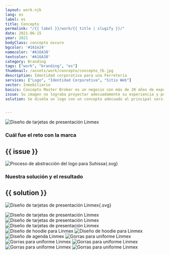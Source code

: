 ```yaml
---
layout: work.njk 
lang: es
label: es
title: Concepto
permalink: "/{{ label }}/work/{{ title | slugify }}/"
date: 2021-06-15
year: 2021
bodyClass: concepto oscuro
bgcolor: '#161e24'
namecolor: '#A16A38'
textcolor: '#A16A38'
category: Branding
tags: ["work", "branding", "es"]
thumbnail: /assets/work/concepto/concepto_tb.jpg
description: Identidad corporativa para una Ferretería
services: ["Logo", "Identidad Corporativa", "Sitio Web"]
sector: Inmobiliario
basics: Concepto Master Broker es un negocio con más de 20 años de experiencia en el rubro del desarrollo inmobiliario. Los años en el mercado le han permitido un buen posicionamiento y reconocimiento en el sector, sin embargo, no contaban con una estrategia de marca sólida, apegada a sus valores como negocio. A continuación te presentamos nuestro proceso para llegar a este resultado.
issue: Su imagen no lograba proyectar adecuadamente su experiencia y posicionamiento en el mercado. Su logo era limitado, en gran medida porque no hacia referencia a su principal servicio, la consultoría. En la imagen se usaba una casa como símbolo, sin embargo ellos no venden casas, al menos no de manera directa. Siendo un elemento figurativo, impedía que su significado se percibiera como un negocio extenso, complejo, por el contrario se reducía a lo poco que puede ser proyectado por una casa. Sus colores corporativos tampoco eran favorables. El amarillo y el morado se presentaban en un tono intenso, lo que ocasionaba problemas de contraste y legibilidad.
solution: Se diseña un logo con un concepto adecuado al principal servicio del negocio. Se representa gráficamente una idea (cuadrado, intangible, mental, solo 2 dimensiones) que proviene de un desarrollador en vías de hacer realidad su proyecto inmobiliario. Concepto MB ayuda a estructurar esta idea, a fin de convertirla en una realidad (tangible, 3 dimensiones, un cubo, una extrusión). A lo largo de todo el proyecto inmobiliario, se brindará dirección a través de 2 columnas esenciales, 1. la asesoría al desarrollador y 2. la venta a través de agencias inmobiliarias. Esto se representa con una flecha dividida en dos partes, que surgen de la extrusión del cubo.


---
```


![Diseño de tarjetas de presentación Linmex](/assets/work/concepto/concepto_oficinas.jpg)

<div class="column__2">
    <div class="col__left">
        <h3>Cuál fue el reto con la marca</h3>
    </div>
    <div class="col__right">
        <h2>{{ issue }}</h2>
    </div>
</div>

![Proceso de abstracción del logo para Suhissa](/assets/work/concepto/concepto_logo_proceso.svg){.svg}

<div class="column__2 work__column__2">
    <div class="col__left">
        <h3>Nuestra solución y el resultado</h3>
    </div>
    <div class="col__right">
        <h2>{{ solution }}</h2>
    </div>
</div>

![Diseño de tarjetas de presentación Linmex](/assets/work/concepto/concepto_logo.svg){.svg}

![Diseño de tarjetas de presentación Linmex](/assets/work/concepto/concepto_logo_impreso.jpg)
![Diseño de tarjetas de presentación Linmex](/assets/work/concepto/concepto_tarjetas.jpg)
![Diseño de tarjetas de presentación Linmex](/assets/work/concepto/concepto_membretes_tarjetas_sobres.jpg)
![Diseño de hoodie para Linmex](/assets/work/concepto/concepto_uniforme_claro.jpg)
![Diseño de hoodie para Linmex](/assets/work/concepto/concepto_uniforme_oscuro.jpg)
![Diseño de agenda Linmex](/assets/work/concepto/concepto_unfiromes_polo.jpg)
![Gorras para uniforme Linmex](/assets/work/concepto/concepto_pin.jpg)
![Gorras para uniforme Linmex](/assets/work/concepto/concepto_sombrilla.jpg)
![Gorras para uniforme Linmex](/assets/work/concepto/concepto_web.jpg)
![Gorras para uniforme Linmex](/assets/work/concepto/concepto_web_responsivo.jpg)
![Gorras para uniforme Linmex](/assets/work/concepto/concepto_vehiculos.jpg)